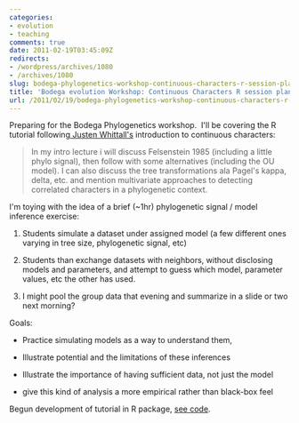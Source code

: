 ```yaml
---
categories:
- evolution
- teaching
comments: true
date: 2011-02-19T03:45:09Z
redirects:
- /wordpress/archives/1080
- /archives/1080
slug: bodega-phylogenetics-workshop-continuous-characters-r-session-planning
title: 'Bodega evolution Workshop: Continuous Characters R session planning'
url: /2011/02/19/bodega-phylogenetics-workshop-continuous-characters-r-session-planning/
---
```


Preparing for the Bodega Phylogenetics workshop.  I'll be covering the R tutorial following[ Justen Whittall's](http://www.jbwhittall.com/) introduction to continuous characters:


> In my intro lecture i will discuss Felsenstein 1985 (including a  little phylo signal), then follow with some alternatives (including the  OU model). I can also discuss the tree transformations ala Pagel's  kappa, delta, etc. and mention multivariate approaches to detecting  correlated characters in a phylogenetic context.


I'm toying with the idea of a brief (~1hr) phylogenetic signal / model inference exercise:



	
  1. Students simulate a dataset under assigned model (a few different ones varying in tree size, phylogenetic signal, etc)

	
  2. Students than exchange datasets with neighbors, without disclosing  models and parameters, and attempt to guess which model, parameter  values, etc the other has used.

	
  3. I might pool the group data that evening and summarize in a slide or two next morning?


Goals:

	
  * Practice simulating models as a way to understand them,

	
  * Illustrate potential and the limitations of these inferences

	
  * Illustrate the importance of having sufficient data, not just the model

	
  * give this kind of analysis a more empirical rather than black-box feel


Begun development of tutorial in R package, [see code](https://github.com/cboettig/Comparative-Phylogenetics/tree/master/bodega).
